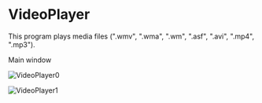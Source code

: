 # VideoPlayer
This program plays media files (".wmv", ".wma", ".wm", ".asf", ".avi", ".mp4", ".mp3").

Main window

![VideoPlayer0](https://user-images.githubusercontent.com/64738687/171909573-a958fb95-21d1-4458-a439-2b1a54c5d686.PNG)

![VideoPlayer1](https://user-images.githubusercontent.com/64738687/171909610-e33421a3-c446-41bf-96e0-20947470c739.PNG)
